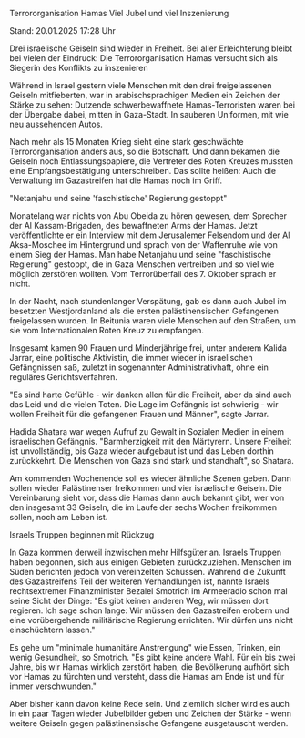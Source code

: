 
Terrororganisation Hamas
Viel Jubel und viel Inszenierung


Stand: 20.01.2025 17:28 Uhr


Drei israelische Geiseln sind wieder in Freiheit. Bei aller Erleichterung bleibt bei vielen der Eindruck: Die Terrororganisation Hamas versucht sich als Siegerin des Konflikts zu inszenieren



Während in Israel gestern viele Menschen mit den drei freigelassenen Geiseln mitfieberten, war in arabischsprachigen Medien ein Zeichen der Stärke zu sehen: Dutzende schwerbewaffnete Hamas-Terroristen waren bei der Übergabe dabei, mitten in Gaza-Stadt. In sauberen Uniformen, mit wie neu aussehenden Autos.


Nach mehr als 15 Monaten Krieg sieht eine stark geschwächte Terrororganisation anders aus, so die Botschaft. Und dann bekamen die Geiseln noch Entlassungspapiere, die Vertreter des Roten Kreuzes mussten eine Empfangsbestätigung unterschreiben. Das sollte heißen: Auch die Verwaltung im Gazastreifen hat die Hamas noch im Griff.

"Netanjahu und seine 'faschistische' Regierung gestoppt"


Monatelang war nichts von Abu Obeida zu hören gewesen, dem Sprecher der Al Kassam-Brigaden, des bewaffneten Arms der Hamas. Jetzt veröffentlichte er ein Interview mit dem Jerusalemer Felsendom und der Al Aksa-Moschee im Hintergrund und sprach von der Waffenruhe wie von einem Sieg der Hamas. Man habe Netanjahu und seine "faschistische Regierung" gestoppt, die in Gaza Menschen vertreiben und so viel wie möglich zerstören wollten. Vom Terrorüberfall des 7. Oktober sprach er nicht.


In der Nacht, nach stundenlanger Verspätung, gab es dann auch Jubel im besetzten Westjordanland als die ersten palästinensischen Gefangenen freigelassen wurden. In Beitunia waren viele Menschen auf den Straßen, um sie vom Internationalen Roten Kreuz zu empfangen.


Insgesamt kamen 90 Frauen und Minderjährige frei, unter anderem Kalida Jarrar, eine politische Aktivistin, die immer wieder in israelischen Gefängnissen saß, zuletzt in sogenannter Administrativhaft, ohne ein reguläres Gerichtsverfahren.


"Es sind harte Gefühle - wir danken allen für die Freiheit, aber da sind auch das Leid und die vielen Toten. Die Lage im Gefängnis ist schwierig - wir wollen Freiheit für die gefangenen Frauen und Männer", sagte Jarrar.


Hadida Shatara war wegen Aufruf zu Gewalt in Sozialen Medien in einem israelischen Gefängnis. "Barmherzigkeit mit den Märtyrern. Unsere Freiheit ist unvollständig, bis Gaza wieder aufgebaut ist und das Leben dorthin zurückkehrt. Die Menschen von Gaza sind stark und standhaft", so Shatara.


Am kommenden Wochenende soll es wieder ähnliche Szenen geben. Dann sollen wieder Palästinenser freikommen und vier israelische Geiseln. Die Vereinbarung sieht vor, dass die Hamas dann auch bekannt gibt, wer von den insgesamt 33 Geiseln, die im Laufe der sechs Wochen freikommen sollen, noch am Leben ist.

Israels Truppen beginnen mit Rückzug


In Gaza kommen derweil inzwischen mehr Hilfsgüter an. Israels Truppen haben begonnen, sich aus einigen Gebieten zurückzuziehen. Menschen im Süden berichten jedoch von vereinzelten Schüssen. Während die Zukunft des Gazastreifens Teil der weiteren Verhandlungen ist, nannte Israels rechtsextremer Finanzminister Bezalel Smotrich im Armeeradio schon mal seine Sicht der Dinge: "Es gibt keinen anderen Weg, wir müssen dort regieren. Ich sage schon lange: Wir müssen den Gazastreifen erobern und eine vorübergehende militärische Regierung errichten. Wir dürfen uns nicht einschüchtern lassen."


Es gehe um "minimale humanitäre Anstrengung" wie Essen, Trinken, ein wenig Gesundheit, so Smotrich. "Es gibt keine andere Wahl. Für ein bis zwei Jahre, bis wir Hamas wirklich zerstört haben, die Bevölkerung aufhört sich vor Hamas zu fürchten und versteht, dass die Hamas am Ende ist und für immer verschwunden."


Aber bisher kann davon keine Rede sein. Und ziemlich sicher wird es auch in ein paar Tagen wieder Jubelbilder geben und Zeichen der Stärke - wenn weitere Geiseln gegen palästinensische Gefangene ausgetauscht werden.

